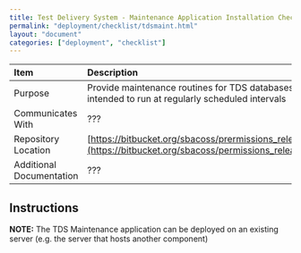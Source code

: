 ```yaml
---
title: Test Delivery System - Maintenance Application Installation Checklist
permalink: "deployment/checklist/tdsmaint.html"
layout: "document"
categories: ["deployment", "checklist"]
---
```


| Item | Description |
|:-----|:------------|
| Purpose | Provide maintenance routines for TDS databases intended to run at regularly scheduled intervals |
| Communicates With | ??? |
| Repository Location | [https://bitbucket.org/sbacoss/prermissions_release](https://bitbucket.org/sbacoss/permissions_release) |
| Additional Documentation | ??? |

## Instructions

**NOTE:** The TDS Maintenance application can be deployed on an existing server (e.g. the server that hosts another component)